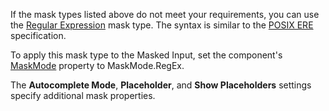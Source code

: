 If the mask types listed above do not meet your requirements, you can use the [Regular Expression](https://docs.devexpress.com/Blazor/402517/data-editors/masks/regular-expression-masks) mask type. The syntax is similar to the [POSIX ERE](https://en.wikibooks.org/wiki/Regular_Expressions/POSIX-Extended_Regular_Expressions) specification.

To apply this mask type to the Masked Input, set the component's [MaskMode](https://docs.devexpress.com/Blazor/DevExpress.Blazor.DxMaskedInput-1.MaskMode) property to MaskMode.RegEx.

The **Autocomplete Mode**, **Placeholder**, and **Show Placeholders** settings specify additional mask properties.
